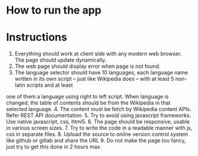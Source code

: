 # How to run the app

# Instructions

1. Everything should work at client side with any modern web browser. The page
should update dynamically.
2. The web page should display error when page is not found.
3. The language selector should have 10 languages, each language name written in its
own script – just like Wikipedia does – with at least 5 non-latin scripts and at least

one of them a language using right to left script. When language is changed, the
table of contents should be from the Wikipedia in that selected language.
4. The content must be fetch by Wikipedia content APIs. Refer REST API
documentation.
5. Try to avoid using javascript frameworks. Use native javascript, css, html5.
6. The page should be responsive, usable in various screen sizes.
7. Try to write the code in a readable manner with js, css in separate files.
8. Upload the source to online version control system like github or gitlab and share
the URL
9. Do not make the page too fancy, just try to get this done in 2 hours max.
